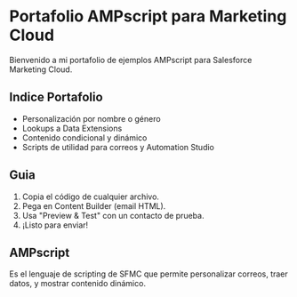 # Portafolio AMPscript para Marketing Cloud

Bienvenido a mi portafolio de ejemplos AMPscript para Salesforce Marketing Cloud.

## Indice Portafolio

-  Personalización por nombre o género
-  Lookups a Data Extensions
-  Contenido condicional y dinámico
-  Scripts de utilidad para correos y Automation Studio

## Guia

1. Copia el código de cualquier archivo.
2. Pega en Content Builder (email HTML).
3. Usa "Preview & Test" con un contacto de prueba.
4. ¡Listo para enviar!

## AMPscript

Es el lenguaje de scripting de SFMC que permite personalizar correos, traer datos, y mostrar contenido dinámico.
